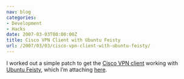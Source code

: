 ```yaml
---
nav: blog
categories:
- Development
- Hacks
date: 2007-03-03T00:00:00Z
title: Cisco VPN Client with Ubuntu Feisty
url: /2007/03/03/cisco-vpn-client-with-ubuntu-feisty/
---
```


I worked out a simple patch to get the [Cisco VPN client][1] working with [Ubuntu Feisty][2], which I’m attaching [here][3].

 [1]: http://www.cisco.com/en/US/products/sw/secursw/ps2308/index.html
 [2]: https://wiki.ubuntu.com/FeistyFawn
 [3]: /files/vpnclient-4.8-feisty.patch

